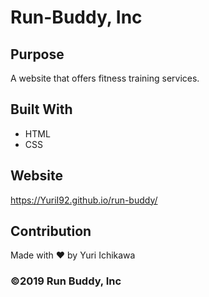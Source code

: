 # Run-Buddy, Inc

## Purpose
A website that offers fitness training services.

## Built With
* HTML
* CSS

## Website
https://YuriI92.github.io/run-buddy/

## Contribution
Made with ❤️ by Yuri Ichikawa

### &copy;2019 Run Buddy, Inc
